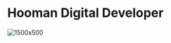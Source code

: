 # Hooman Digital Developer

![1500x500](https://github.com/user-attachments/assets/8afb7523-fe82-4d64-8912-e686e5dadf0f)




